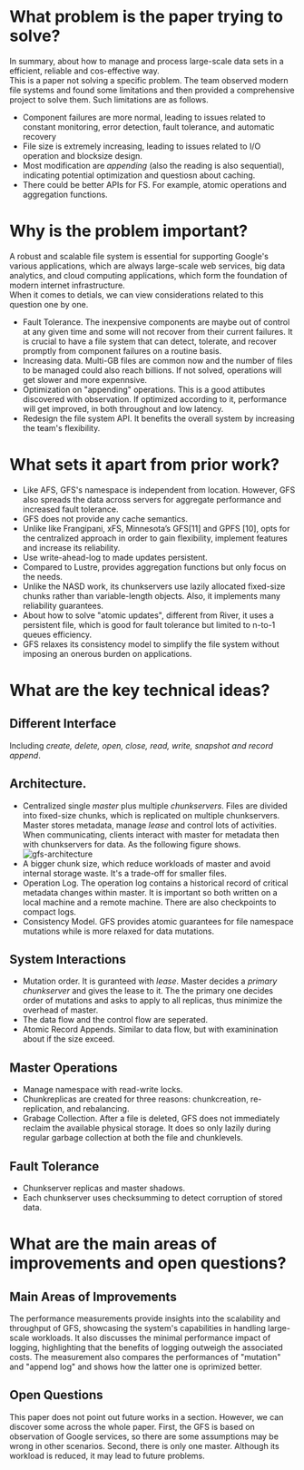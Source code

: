 
# What problem is the paper trying to solve?

In summary, about how to manage and process large-scale data sets in a efficient, reliable and cos-effective way.  
This is a paper not solving a specific problem. The team observed modern file systems and found some limitations and then provided a comprehensive project to solve them. Such limitations are as follows.
- Component failures are more normal, leading to issues related to constant monitoring, error detection, fault tolerance, and automatic recovery
- File size is extremely increasing, leading to issues related to I/O operation and blocksize design.
- Most modification are *appending* (also the reading is also sequential), indicating potential optimization and questiosn about caching.
- There could be better APIs for FS. For example, atomic operations and aggregation functions.


# Why is the problem important?

A robust and scalable file system is essential for supporting Google's various applications, which are always large-scale web services, big data analytics, and cloud computing applications, which form the foundation of modern internet infrastructure.  
When it comes to detials, we can view considerations related to this question one by one.
- Fault Tolerance. The inexpensive components are maybe out of control at any given time and some will not recover from their current failures. It is crucial to have a file system that can detect, tolerate, and recover promptly from component failures on a routine basis.
- Increasing data. Multi-GB files are common now and the number of files to be managed could also reach billions. If not solved, operations will get slower and more expennsive.
- Optimization on "appending" operations. This is a good attibutes discovered with observation. If optimized according to it, performance will get improved, in both throughout and low latency.
- Redesign the file system API. It benefits the overall system by increasing the team's flexibility.

# What sets it apart from prior work?

- Like AFS, GFS's namespace is independent from location. However, GFS also spreads the data across servers for aggregate performance and increased fault tolerance.
- GFS does not provide any cache semantics.
- Unlike like Frangipani, xFS, Minnesota’s GFS[11] and GPFS [10], opts for the centralized approach in order to gain flexibility, implement features and increase its reliability.
- Use write-ahead-log to made updates persistent.
- Compared to Lustre, provides aggregation functions but only focus on the needs.
- Unlike the NASD work, its chunkservers use lazily allocated fixed-size chunks rather than variable-length objects. Also, it implements many reliability guarantees.
- About how to solve "atomic updates", different from River, it uses a persistent file, which is good for fault tolerance but limited to n-to-1 queues efficiency.
- GFS relaxes its consistency model to simplify the file system without imposing an onerous burden on applications.

# What are the key technical ideas?

## Different Interface
Including *create, delete, open, close, read, write, snapshot and record append*.
## Architecture. 
- Centralized single *master* plus multiple *chunkservers*. Files are divided into fixed-size chunks, which is replicated on multiple chunkservers. Master stores metadata, manage *lease* and control lots of activities. When communicating, clients interact with master for metadata then with chunkservers for data. As the following figure shows.
![gfs-architecture](https://github.com/vinland-avalon/Readings/blob/main/images/gfs-architecture.png?raw=true)
- A bigger chunk size, which reduce workloads of master and avoid internal storage waste. It's a trade-off for smaller files.
- Operation Log. The operation log contains a historical record of critical metadata changes within master. It is important so both written on a local machine and a remote machine. There are also checkpoints to compact logs.
- Consistency Model. GFS provides atomic guarantees for file namespace mutations while is more relaxed for data mutations. 
## System Interactions
- Mutation order. It is guranteed with *lease*. Master decides a *primary chunkserver* and gives the lease to it. The the primary one decides order of mutations and asks to apply to all replicas, thus minimize the overhead of master.
- The data flow and the control flow are seperated.
- Atomic Record Appends. Similar to data flow, but with examinination about if the size exceed.
## Master Operations
- Manage namespace with read-write locks.
- Chunkreplicas are created for three reasons: chunkcreation, re-replication, and rebalancing.
- Grabage Collection. After a file is deleted, GFS does not immediately reclaim the available physical storage. It does so only lazily during regular garbage collection at both the file and chunklevels.
## Fault Tolerance
- Chunkserver replicas and master shadows.
- Each chunkserver uses checksumming to detect corruption of stored data.

# What are the main areas of improvements and open questions?
## Main Areas of Improvements
The performance measurements provide insights into the scalability and throughput of GFS, showcasing the system's capabilities in handling large-scale workloads. It also discusses the minimal performance impact of logging, highlighting that the benefits of logging outweigh the associated costs. The measurement also compares the performances of "mutation" and "append log" and shows how the latter one is oprimized better.
## Open Questions
This paper does not point out future works in a section. However, we can discover some across the whole paper. First, the GFS is based on observation of Google services, so there are some assumptions may be wrong in other scenarios. Second, there is only one master. Although its workload is reduced, it may lead to future problems.



